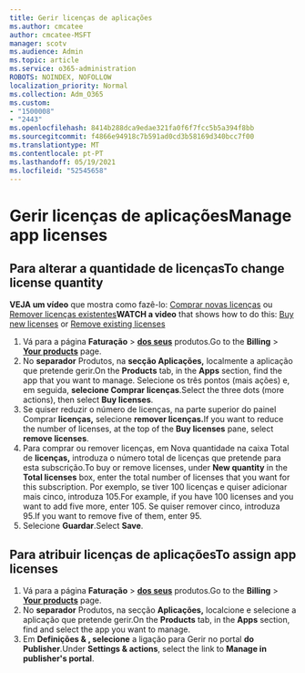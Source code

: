 ```yaml
---
title: Gerir licenças de aplicações
ms.author: cmcatee
author: cmcatee-MSFT
manager: scotv
ms.audience: Admin
ms.topic: article
ms.service: o365-administration
ROBOTS: NOINDEX, NOFOLLOW
localization_priority: Normal
ms.collection: Adm_O365
ms.custom:
- "1500008"
- "2443"
ms.openlocfilehash: 8414b288dca9edae321fa0f6f7fcc5b5a394f8bb
ms.sourcegitcommit: f4866e94918c7b591ad0cd3b58169d340bcc7f00
ms.translationtype: MT
ms.contentlocale: pt-PT
ms.lasthandoff: 05/19/2021
ms.locfileid: "52545658"
---
```

# <a name="manage-app-licenses"></a><span data-ttu-id="5d1a6-102">Gerir licenças de aplicações</span><span class="sxs-lookup"><span data-stu-id="5d1a6-102">Manage app licenses</span></span>

## <a name="to-change-license-quantity"></a><span data-ttu-id="5d1a6-103">Para alterar a quantidade de licenças</span><span class="sxs-lookup"><span data-stu-id="5d1a6-103">To change license quantity</span></span>

<span data-ttu-id="5d1a6-104">**VEJA um vídeo** que mostra como fazê-lo: [Comprar novas licenças](https://go.microsoft.com/fwlink/p/?linkid=2154857) ou [Remover licenças existentes](https://go.microsoft.com/fwlink/p/?linkid=2154938)</span><span class="sxs-lookup"><span data-stu-id="5d1a6-104">**WATCH a video** that shows how to do this: [Buy new licenses](https://go.microsoft.com/fwlink/p/?linkid=2154857) or [Remove existing licenses](https://go.microsoft.com/fwlink/p/?linkid=2154938)</span></span>

1. <span data-ttu-id="5d1a6-105">Vá para a página **Faturação**  >  **[dos seus](https://go.microsoft.com/fwlink/p/?linkid=842054)** produtos.</span><span class="sxs-lookup"><span data-stu-id="5d1a6-105">Go to the **Billing** > **[Your products](https://go.microsoft.com/fwlink/p/?linkid=842054)** page.</span></span>
2. <span data-ttu-id="5d1a6-106">No **separador** Produtos, na **secção Aplicações,** localmente a aplicação que pretende gerir.</span><span class="sxs-lookup"><span data-stu-id="5d1a6-106">On the **Products** tab, in the **Apps** section, find the app that you want to manage.</span></span> <span data-ttu-id="5d1a6-107">Selecione os três pontos (mais ações) e, em seguida, **selecione Comprar licenças**.</span><span class="sxs-lookup"><span data-stu-id="5d1a6-107">Select the three dots (more actions), then select **Buy licenses**.</span></span>
3. <span data-ttu-id="5d1a6-108">Se quiser reduzir o número de licenças, na parte superior do painel Comprar **licenças,** selecione **remover licenças.**</span><span class="sxs-lookup"><span data-stu-id="5d1a6-108">If you want to reduce the number of licenses, at the top of the **Buy licenses** pane, select **remove licenses**.</span></span>
4. <span data-ttu-id="5d1a6-109">Para comprar ou remover  licenças, em Nova quantidade na caixa Total de **licenças,** introduza o número total de licenças que pretende para esta subscrição.</span><span class="sxs-lookup"><span data-stu-id="5d1a6-109">To buy or remove licenses, under **New quantity** in the **Total licenses** box, enter the total number of licenses that you want for this subscription.</span></span> <span data-ttu-id="5d1a6-110">Por exemplo, se tiver 100 licenças e quiser adicionar mais cinco, introduza 105.</span><span class="sxs-lookup"><span data-stu-id="5d1a6-110">For example, if you have 100 licenses and you want to add five more, enter 105.</span></span> <span data-ttu-id="5d1a6-111">Se quiser remover cinco, introduza 95.</span><span class="sxs-lookup"><span data-stu-id="5d1a6-111">If you want to remove five of them, enter 95.</span></span>
5. <span data-ttu-id="5d1a6-112">Selecione **Guardar**.</span><span class="sxs-lookup"><span data-stu-id="5d1a6-112">Select **Save**.</span></span>

## <a name="to-assign-app-licenses"></a><span data-ttu-id="5d1a6-113">Para atribuir licenças de aplicações</span><span class="sxs-lookup"><span data-stu-id="5d1a6-113">To assign app licenses</span></span>

1. <span data-ttu-id="5d1a6-114">Vá para a página **Faturação**  >  **[dos seus](https://go.microsoft.com/fwlink/p/?linkid=842054)** produtos.</span><span class="sxs-lookup"><span data-stu-id="5d1a6-114">Go to the **Billing** > **[Your products](https://go.microsoft.com/fwlink/p/?linkid=842054)** page.</span></span>
2. <span data-ttu-id="5d1a6-115">No **separador** Produtos, na secção **Aplicações,** localcione e selecione a aplicação que pretende gerir.</span><span class="sxs-lookup"><span data-stu-id="5d1a6-115">On the **Products** tab, in the **Apps** section, find and select the app you want to manage.</span></span>
3. <span data-ttu-id="5d1a6-116">Em **Definições & , selecione** a ligação para Gerir no portal **do Publisher**.</span><span class="sxs-lookup"><span data-stu-id="5d1a6-116">Under **Settings & actions**, select the link to **Manage in publisher's portal**.</span></span>